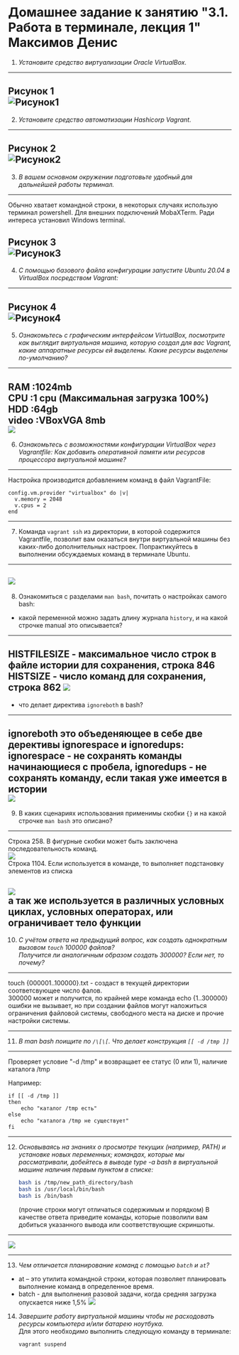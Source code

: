 # Домашнее задание к занятию "3.1. Работа в терминале, лекция 1" Максимов Денис

1. *Установите средство виртуализации Oracle VirtualBox.*
---
Рисунок 1  
![Рисунок1](img/pic1.png)
---

2. *Установите средство автоматизации Hashicorp Vagrant.*
---
Рисунок 2  
![Рисунок2](img/pic2.png)
---

3. *В вашем основном окружении подготовьте удобный для дальнейшей работы терминал.*  
---
Обычно хватает командной строки, в некоторых случаях использую терминал powershell. Для внешних подключений MobaXTerm. 
Ради интереса установил Windows terminal.  

Рисунок 3  
![Рисунок3](img/pic3.png)
---

4. *С помощью базового файла конфигурации запустите Ubuntu 20.04 в VirtualBox посредством Vagrant:*  
---
Рисунок 4  
![Рисунок4](img/pic4.png)    
---

5. *Ознакомьтесь с графическим интерфейсом VirtualBox, посмотрите как выглядит виртуальная машина, которую создал для вас Vagrant, какие аппаратные ресурсы ей выделены. Какие ресурсы выделены по-умолчанию?*  
---
RAM   :1024mb  
CPU   :1 cpu (Максимальная загрузка 100%)  
HDD   :64gb  
video :VBoxVGA 8mb  
![](img/vm_default.png)
---

6. *Ознакомьтесь с возможностями конфигурации VirtualBox через Vagrantfile: Как добавить оперативной памяти или ресурсов процессора виртуальной машине?*
---
Настройка производится добавлением команд в файл VagrantFile:  
```
config.vm.provider "virtualbox" do |v|  
  v.memory = 2048  
  v.cpus = 2  
end
```
---

7. Команда `vagrant ssh` из директории, в которой содержится Vagrantfile, позволит вам оказаться внутри виртуальной машины без каких-либо дополнительных настроек. Попрактикуйтесь в выполнении обсуждаемых команд в терминале Ubuntu.
---
![](img/vagrant_command_1.png)
---

8. Ознакомиться с разделами `man bash`, почитать о настройках самого bash:
* какой переменной можно задать длину журнала `history`, и на какой строчке manual это описывается?  
---
HISTFILESIZE - максимальное число строк в файле истории для сохранения, строка 846  
HISTSIZE - число команд для сохранения, строка 862
![](img/history.png)
---   
* что делает директива `ignoreboth` в bash?
---
ignoreboth это объеденяющее в себе две дерективы ignorespace и ignoredups: 
    ignorespace - не сохранять команды начинающиеся с пробела, 
    ignoredups - не сохранять команду, если такая уже имеется в истории  
![](img/bash_ignoreboth.png)
---

9. В каких сценариях использования применимы скобки `{}` и на какой строчке `man bash` это описано?  

---
Строка 258. В фигурные скобки может быть заключена последовательность команд.  
![](img/pic5.png)  
Строка 1104. Если используется в команде, то выполняет подстановку элементов из списка  

![](img/pic6.png)  
а так же используется в различных условных циклах, условных операторах, или ограничивает тело функции
---

10. *С учётом ответа на предыдущий вопрос, как создать однократным вызовом `touch` 100000 файлов?  
Получится ли аналогичным образом создать 300000? Если нет, то почему?*  
---
touch {000001..100000}.txt - создаст в текущей директории соответсвующее число фалов.  
300000 может и получится, по крайней мере команда echo {1..300000} ошибки не вызывает, но при создании файлов могут наложиться ограничения файловой системы, свободного места на диске и прочие настройки системы. 

---

11. *В man bash поищите по `/\[\[`. Что делает конструкция `[[ -d /tmp ]]`*
---
Проверяет условие "-d /tmp" и возвращает ее статус (0 или 1), наличие каталога /tmp

Например:

    if [[ -d /tmp ]]
    then
        echo "каталог /tmp есть"
    else
        echo "каталога /tmp не существует"
    fi
---

12. *Основываясь на знаниях о просмотре текущих (например, PATH) и установке новых переменных; командах, которые мы рассматривали, добейтесь в выводе type -a bash в виртуальной машине наличия первым пунктом в списке:*

     ```bash
     bash is /tmp/new_path_directory/bash
     bash is /usr/local/bin/bash
     bash is /bin/bash
     ```

     (прочие строки могут отличаться содержимым и порядком)
     В качестве ответа приведите команды, которые позволили вам добиться указанного вывода или соответствующие скриншоты.
---

![](img/pic8.png)

--- 

13. *Чем отличается планирование команд с помощью `batch` и `at`?*

+ at – это утилита командной строки, которая позволяет планировать выполнение команд в определенное время.  
+ batch - для выполнения разовой задачи, когда средняя загрузка опускается ниже 1,5%
![](img/at_batch.png)

14. *Завершите работу виртуальной машины чтобы не расходовать ресурсы компьютера и/или батарею ноутбука.*  
Для этого необходимо выполнить следующую команду в терминале:  
    ```
    vagrant suspend
    ```